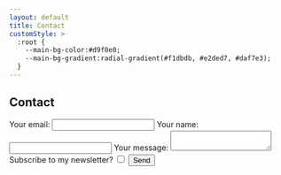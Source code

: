 ```yaml
---
layout: default
title: Contact
customStyle: >
  :root {
    --main-bg-color:#d9f0e0;
    --main-bg-gradient:radial-gradient(#f1dbdb, #e2ded7, #daf7e3);
  }
---
```


## Contact

<form
  action="https://api.web3forms.com/submit"
  method="POST"
  >
  <input type="hidden" name="access_key" value="47f55eaf-d8a8-4806-930c-3daf52ca0a47">
  <input type="hidden" name="subject" value="submission from contact form on palomakop.tv">
  <label>
    Your email:
    <input type="email" name="email" required>
  </label>
  <label>
    Your name:
    <input type="text" name="name" required>
  </label>
  <label>
    Your message:
    <textarea name="message" required></textarea>
  </label>
  <label>
    Subscribe to my newsletter?
    <input type="checkbox" name="mailing-list">
  </label>
  <input type="checkbox" name="botcheck" class="hidden" style="display: none;" aria-hidden="true">
  <input type="hidden" name="redirect" value="https://palomakop.tv/contact/submitted">
  <button type="submit">Send</button>
</form>